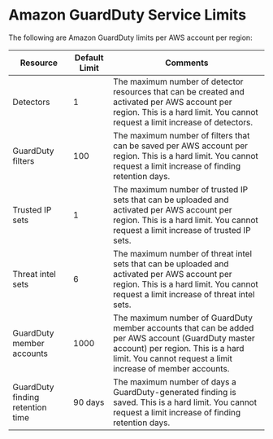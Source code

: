 # Amazon GuardDuty Service Limits<a name="guardduty_limits"></a>

The following are Amazon GuardDuty limits per AWS account per region:


| Resource | Default Limit | Comments | 
| --- | --- | --- | 
| Detectors | 1 | The maximum number of detector resources that can be created and activated per AWS account per region\. This is a hard limit\. You cannot request a limit increase of detectors\. | 
| GuardDuty filters | 100 | The maximum number of filters that can be saved per AWS account per region\. This is a hard limit\. You cannot request a limit increase of finding retention days\. | 
| Trusted IP sets | 1 | The maximum number of trusted IP sets that can be uploaded and activated per AWS account per region\. This is a hard limit\. You cannot request a limit increase of trusted IP sets\. | 
| Threat intel sets | 6 | The maximum number of threat intel sets that can be uploaded and activated per AWS account per region\. This is a hard limit\. You cannot request a limit increase of threat intel sets\. | 
| GuardDuty member accounts | 1000 | The maximum number of GuardDuty member accounts that can be added per AWS account \(GuardDuty master account\) per region\. This is a hard limit\. You cannot request a limit increase of member accounts\. | 
| GuardDuty finding retention time | 90 days | The maximum number of days a GuardDuty\-generated finding is saved\. This is a hard limit\. You cannot request a limit increase of finding retention days\. | 
